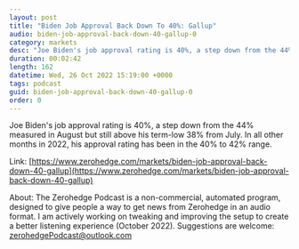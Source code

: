 ```yaml
---
layout: post
title: "Biden Job Approval Back Down To 40%: Gallup"
audio: biden-job-approval-back-down-40-gallup-0
category: markets
desc: "Joe Biden's job approval rating is 40%, a step down from the 44% measured in August but still above his term-low 38% from July. In all other months in 2022, his approval rating has been in the 40% to 42% range."
duration: 00:02:42
length: 162
datetime: Wed, 26 Oct 2022 15:19:00 +0000
tags: podcast
guid: biden-job-approval-back-down-40-gallup-0
order: 0
---
```

Joe Biden's job approval rating is 40%, a step down from the 44% measured in August but still above his term-low 38% from July. In all other months in 2022, his approval rating has been in the 40% to 42% range.

Link: [https://www.zerohedge.com/markets/biden-job-approval-back-down-40-gallup](https://www.zerohedge.com/markets/biden-job-approval-back-down-40-gallup)

About: The Zerohedge Podcast is a non-commercial, automated program, designed to give people a way to get news from Zerohedge in an audio format.  I am actively working on tweaking and improving the setup to create a better listening experience (October 2022).  Suggestions are welcome: [zerohedgePodcast@outlook.com](mailto:zerohedgePodcast@outlook.com)